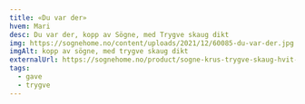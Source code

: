 ```yaml
---
title: «Du var der»
hvem: Mari
desc: Du var der, kopp av Sögne, med Trygve skaug dikt
img: https://sognehome.no/content/uploads/2021/12/60085-du-var-der.jpg
imgAlt: kopp av sögne, med trygve skaug dikt
externalUrl: https://sognehome.no/product/sogne-krus-trygve-skaug-hvit-du-var-der/
tags:
  - gave
  - trygve
---
```

